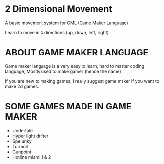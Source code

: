 # 2 Dimensional Movement
A basic movement system for GML (Game Maker Language)

Learn to move in 4 directions (up, down, left, right)

# ABOUT GAME MAKER LANGUAGE
Game maker language is a very easy to learn, hard to master coding language, Mostly used to make games (hence the name)

If you are new to making games, I really suggest game maker if you want to make 2d games.

# SOME GAMES MADE IN GAME MAKER
- Undertale
- Hyper light drifter
- Spelunky
- Turmoil
- Gunpoint
- Hotline miami 1 & 2
